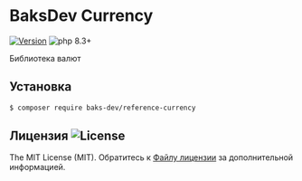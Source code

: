 # BaksDev Currency

[![Version](https://img.shields.io/badge/version-7.1.8-blue)](https://github.com/baks-dev/reference-currency/releases)
![php 8.3+](https://img.shields.io/badge/php-min%208.3-red.svg)

Библиотека валют

## Установка

``` bash
$ composer require baks-dev/reference-currency
```

## Лицензия ![License](https://img.shields.io/badge/MIT-green)

The MIT License (MIT). Обратитесь к [Файлу лицензии](LICENSE.md) за дополнительной информацией.

